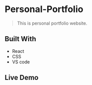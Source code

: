 # Personal-Portfolio
> This is personal portfolio website.

## Built With

- React
- CSS
- VS code

## Live Demo








